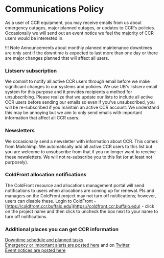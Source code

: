 # Communications Policy

As a user of CCR equipment, you may receive emails from us about emergency outages, major planned outages, or updates to CCR's policies.  Occasionally we will send out an event notice we feel the majority of CCR users would be interested in.  

!!! Note
    Announcements about monthly planned maintenance downtimes are only sent if the downtime is expected to last more than one day or there are major changes planned that will affect all users.

### Listserv subscription  
We commit to notify all active CCR users through email before we make significant changes to our systems and policies.  We use UB's listserv email system for this purpose and it provides recipients a method for unsubscribing.  Please realize that we update our lists to include all active CCR users before sending our emails so even if you've unsubscribed, you will be re-subscribed if you maintain an active CCR account.  We understand this may be annoying but we aim to only send emails with important information that affect all CCR users.  

### Newsletters  
We occasionally send a newsletter with information about CCR.  This comes from Mailchimp.  We automatically add all active CCR users to this list but you are welcome to unsubscribe from that if you no longer want to receive these newsletters.  We will not re-subscribe you to this list (or at least not purposely).  

### ColdFront allocation notifications  
The ColdFront resource and allocations management portal will send notifications to users when allocations are coming up for renewal.  PIs and managers on the ColdFront project may not turn off notifications; however, users can disable these.  Login to ColdFront - [https://coldfront.ccr.buffalo.edu](https://coldfront.ccr.buffalo.edu) - click on the project name and then click to uncheck the box next to your name to turn off notifications.   

### Additional places you can get CCR information
[Downtime schedule and planned tasks](https://ubccr.freshdesk.com/support/discussions/forums/5000296650)  
[Emergency or important alerts are posted here](https://ubccr.freshdesk.com/support/discussions/forums/5000120071) and on [Twitter](https://twitter.com/UBCCR)  
[Event notices are posted here](https://ubccr.freshdesk.com/support/discussions/forums/13000000490)  
